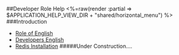 ##Developer Role Help
<%=raw(render :partial => $APPLICATION_HELP_VIEW_DIR + "shared/horizontal_menu") %>
###Introduction

-  [Role of English](<%=role_of_english_help_path%>)
-  [Developers English](<%=developers_english_path%>)
-  [Redis Installation](<%=redis_installation_path%>)
#####Under Construction....
